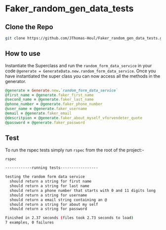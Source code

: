 # Faker_random_gen_data_tests

## Clone the Repo

```bash
git clone https://github.com/JThomas-Houl/Faker_random_gen_data_tests.git
```

## How to use
Instantiate the Superclass and run the `random_form_data_service` in your code `@generate = GenerateData.new.random_form_data_service`. Once you have instantiated the super class you can now access all the methods in the generator.

```ruby
@generate = Generate.new.`random_form_data_service`
@first_name = @generate.faker_first_name
@second_name = @generate.faker_last_name
@phone_number = @generate.faker_phone_number
@user_name = @generate.faker_username
@email = @generate.faker_email
@descritpion = @generate.faker_about_myself_vforvendeter_quote
@password = @generate.faker_password
```

## Test

To run the rspec tests simply run `rspec` from the root of the project:-

```bash
rspec

------------running tests-----------------

testing the random form data service
  should return a string for first name
  should return a string for last name
  should return a phone number that starts with 0 and 11 digits long
  should return a string for username
  should return a email string containing an @ 
  should return a string for about my self
  should return a string for password

Finished in 2.37 seconds (files took 2.73 seconds to load)
7 examples, 0 failures
``` 
